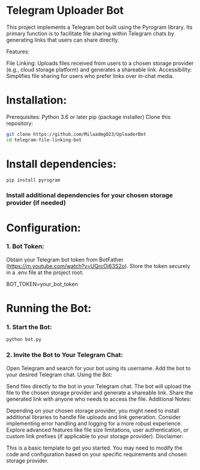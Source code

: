 <h1>Telegram Uploader Bot</h1>

This project implements a Telegram bot built using the Pyrogram library. Its primary function is to facilitate file sharing within Telegram chats by generating links that users can share directly.

Features:

File Linking: Uploads files received from users to a chosen storage provider (e.g., cloud storage platform) and generates a shareable link.
Accessibility: Simplifies file sharing for users who prefer links over in-chat media.
<br>

<h1>Installation:</h1>

Prerequisites:
Python 3.6 or later
pip (package installer)
Clone this repository:
```sh
git clone https://github.com/Milaadmg023/UploaderBot
cd telegram-file-linking-bot
```

<h1>Install dependencies:</h1>

```sh
pip install pyrogram
```

<h3>Install additional dependencies for your chosen storage provider (if needed)</h3>


<h1>Configuration:</h1>

<h3>1. Bot Token:</h3>

Obtain your Telegram bot token from BotFather (https://m.youtube.com/watch?v=UQrcOj63S2o).
Store the token securely in a .env file at the project root:

BOT_TOKEN=your_bot_token
<br>
<h1>Running the Bot:</h1>

<h3>1. Start the Bot:</h3>

```sh
python bot.py
```

<h3>2. Invite the Bot to Your Telegram Chat:</h3>

Open Telegram and search for your bot using its username.
Add the bot to your desired Telegram chat.
Using the Bot:

Send files directly to the bot in your Telegram chat.
The bot will upload the file to the chosen storage provider and generate a shareable link.
Share the generated link with anyone who needs to access the file.
Additional Notes:

Depending on your chosen storage provider, you might need to install additional libraries to handle file uploads and link generation.
Consider implementing error handling and logging for a more robust experience.
Explore advanced features like file size limitations, user authentication, or custom link prefixes (if applicable to your storage provider).
Disclaimer:

This is a basic template to get you started. You may need to modify the code and configuration based on your specific requirements and chosen storage provider.
